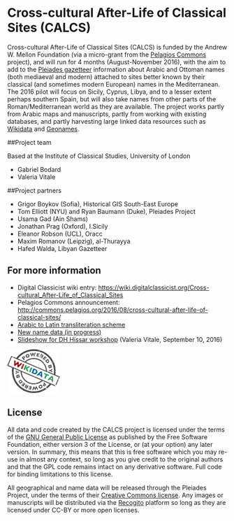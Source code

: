 # Cross-cultural After-Life of Classical Sites (CALCS)

Cross-cultural After-Life of Classical Sites (CALCS) is funded by the Andrew W. Mellon Foundation
(via a micro-grant from the
[Pelagios Commons](http://commons.pelagios.org/) project), and will run for 4 months (August-November 2016),
with the aim to add to the [Pleiades gazetteer](http://pleiades.stoa.org/) information about Arabic and Ottoman names
(both mediaeval and modern) attached to sites better known by their classical (and sometimes
modern European) names in the Mediterranean. The 2016 pilot will focus on Sicily, Cyprus,
Libya, and to a lesser extent perhaps southern Spain, but will also take names from other parts
of the Roman/Mediterranean world as they are available. The project works partly from Arabic
maps and manuscripts, partly from working with existing databases, and partly harvesting large
linked data resources such as [Wikidata](http://www.wikidata.org/) and [Geonames](http://www.geonames.org/).

##Project team

Based at the Institute of Classical Studies, University of London
 * Gabriel Bodard
 * Valeria Vitale

##Project partners

 * Grigor Boykov (Sofia), Historical GIS South-East Europe
 * Tom Elliott (NYU) and Ryan Baumann (Duke), Pleiades Project 
 * Usama Gad (Ain Shams)
 * Jonathan Prag (Oxford), I.Sicily
 * Eleanor Robson (UCL), Oracc
 * Maxim Romanov (Leipzig), al-Thurayya
 * Hafed Walda, Libyan Gazetteer

## For more information

 * Digital Classicist wiki entry: https://wiki.digitalclassicist.org/Cross-cultural_After-Life_of_Classical_Sites
 * Pelagios Commons announcement: http://commons.pelagios.org/2016/08/cross-cultural-after-life-of-classical-sites/
 * [Arabic to Latin transliteration scheme](https://docs.google.com/spreadsheets/d/1714vPGnYgpLZfyAwVrpGlODThdkXTsPpbClAs0udLe8)
 * [New name data (in progress)](https://docs.google.com/spreadsheets/d/1KBa5OqOL5cxIfR1i_Mr2oex8KiLkX0QegR4HYImN7NE)
 * [Slideshow for DH Hissar workshop](https://docs.google.com/presentation/d/1IgqPkQ-OgqgrWWmDdx2ax-77HAdtGYHEjFt96FJicts/present) (Valeria Vitale, September 10, 2016)
 
![Powered by Wikidata](120px-Wikidata_stamp.png)

## License

All data and code created by the CALCS project is licensed under the terms of the [GNU General Public License](http://www.gnu.org/licenses/)
as published by the Free Software Foundation, either version 3 of the License, or (at your option) any later version.
In summary, this means that this is free software which you may re-use in almost any context, so long as you give
credit to the original authors and that the GPL code remains intact on any derivative software. Full code for binding
limitations to this license.

All geographical and name data will be released through the Pleiades Project, under the terms of their
[Creative Commons license](http://creativecommons.org/licenses/by/3.0/us/). Any images or manuscripts
will be distributed via the [Recogito](http://pelagios.org/recogito/?collection=early+islamic) platform so long as they are licensed under CC-BY or more
open licenses.
